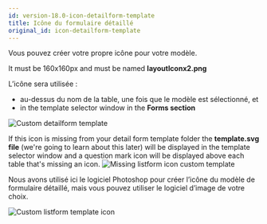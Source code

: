 ```yaml
---
id: version-18.0-icon-detailform-template
title: Icône du formulaire détaillé
original_id: icon-detailform-template
---
```


Vous pouvez créer votre propre icône pour votre modèle.

It must be 160x160px and must be named **layoutIconx2.png**

L’icône sera utilisée :

* au-dessus du nom de la table, une fois que le modèle est sélectionné, et
* in the template selector window in the **Forms section**

![Custom detailform template](assets/en/custom-detailform/custom-detailform-template.png)

If this icon is missing from your detail form template folder the **template.svg file** (we're going to learn about this later) will be displayed in the template selector window and a question mark icon will be displayed above each table that's missing an icon. ![Missing listform icon custom template](assets/en/custom-detailform/missing-detailform-icon-custom-template.png)

Nous avons utilisé ici le logiciel Photoshop pour créer l’icône du modèle de formulaire détaillé, mais vous pouvez utiliser le logiciel d’image de votre choix.

![Custom listform template icon](assets/en/custom-detailform/custom-detail-form-icon.png)
